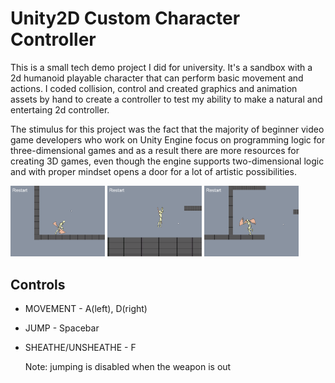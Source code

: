 # Unity2D Custom Character Controller

This is a small tech demo project I did for university. It's a sandbox with a 2d humanoid playable character that can perform basic movement and actions. I coded collision, control and created graphics and animation assets by hand to create a controller to test my ability to make a natural and entertaing 2d controller. 

The stimulus for this project was the fact that the majority of beginner video game developers who work on Unity Engine focus on programming logic for three-dimensional games and as a result there are more resources for creating 3D games, even though the engine supports two-dimensional logic and with proper mindset opens a door for a lot of artistic possibilities.

<picture>
  <img src="./imgs/scr1.png" width="30%">
</picture>
<picture>
  <img src="./imgs/scr2.png" width="30%">
</picture>
<picture>
  <img src="./imgs/scr3.png" width="30%">
</picture>

## Controls
- MOVEMENT - A(left), D(right)
- JUMP - Spacebar
- SHEATHE/UNSHEATHE - F

  Note: jumping is disabled when the weapon is out
